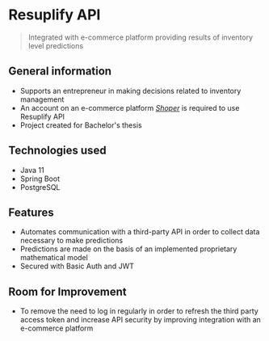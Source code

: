 # Resuplify API
>Integrated with e-commerce platform providing results of inventory level predictions

## General information
- Supports an entrepreneur in making decisions related to inventory management
- An account on an e-commerce platform [_Shoper_](https://www.shoper.pl/) is required to use Resuplify API
- Project created for Bachelor's thesis


## Technologies used
- Java 11
- Spring Boot
- PostgreSQL


## Features
- Automates communication with a third-party API in order to collect data necessary to make predictions
- Predictions are made on the basis of an implemented proprietary mathematical model
- Secured with Basic Auth and JWT


## Room for Improvement
- To remove the need to log in regularly in order to refresh the third party access token and increase API security by improving integration with an e-commerce platform
